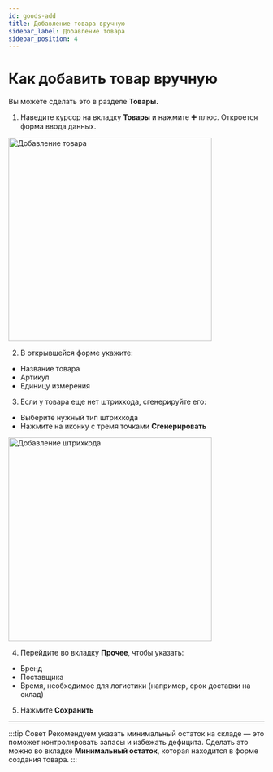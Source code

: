 ```yaml
---
id: goods-add
title: Добавление товара вручную
sidebar_label: Добавление товара
sidebar_position: 4
---
```


# Как добавить товар вручную

Вы можете сделать это в разделе **Товары.**
1. Наведите курсор на вкладку **Товары** и нажмите ➕ плюс.  Откроется форма ввода данных.

<img src="/img/knowledge/goods/goods-add.png" alt="Добавление товара" width="400" />

2. В открывшейся форме укажите:
- Название товара
- Артикул
- Единицу измерения

3. Если у товара еще нет штрихкода, сгенерируйте его:
- Выберите нужный тип штрихкода
- Нажмите на иконку с тремя точками **Сгенерировать**

<img src="/img/knowledge/goods/goods2.png" alt="Добавление штрихкода" width="400" />

4. Перейдите во вкладку **Прочее**, чтобы указать:
- Бренд
- Поставщика
- Время, необходимое для логистики (например, срок доставки на склад)


5. Нажмите **Сохранить**

---

:::tip Совет
Рекомендуем указать минимальный остаток на складе — это поможет контролировать запасы и избежать дефицита. Сделать это можно во вкладке **Минимальный остаток**, которая находится в форме создания товара.
:::
